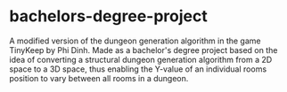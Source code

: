 # bachelors-degree-project
A modified version of the dungeon generation algorithm in the game TinyKeep by Phi Dinh. Made as a bachelor's degree project based on the idea of converting a structural dungeon generation algorithm from a 2D space to a 3D space, thus enabling the Y-value of an individual rooms position to vary between all rooms in a dungeon.
